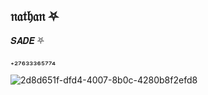 ## 𝔫𝔞𝔱𝔥𝔞𝔫 ⛧




𝑺𝑨𝑫𝑬 ⛧


₊₂₇₆₃₃₃₆₅₇₇₄


![2d8d651f-dfd4-4007-8b0c-4280b8f2efd8](https://github.com/user-attachments/assets/29b0344f-ab4e-45cc-8117-99e380d0bacb)


